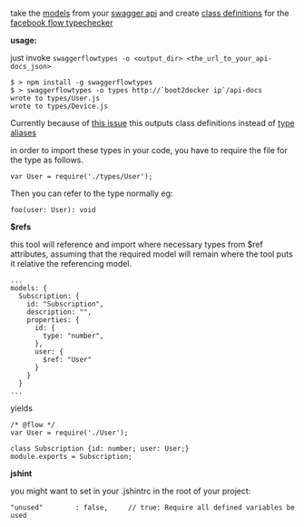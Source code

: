take the [models](https://github.com/swagger-api/swagger-core/wiki/Annotations#apimodel) from your [swagger api](https://github.com/swagger-api/swagger-spec) and create [class definitions](http://flowtype.org/docs/classes.html#_) for the [facebook flow typechecker](http://flowtype.org/docs/getting-started.html#_)

**usage:**

just invoke `swaggerflowtypes -o <output_dir> <the_url_to_your_api-docs_json>`

```
$ > npm install -g swaggerflowtypes
$ > swaggerflowtypes -o types http://`boot2docker ip`/api-docs
wrote to types/User.js
wrote to types/Device.js
```

Currently because of [this issue](https://github.com/facebook/flow/issues/16)
this outputs class definitions instead of [type aliases](http://flowtype.org/docs/objects.html#reusable-object-types)

in order to import these types in your code, you have to require the file for the type as follows.

` var User = require('./types/User'); `

Then you can refer to the type normally eg:

`foo(user: User): void`


**$refs**

this tool will reference and import where necessary types from $ref attributes,
assuming that the required model will remain where the tool puts it relative the referencing model.

```
...
models: {
  Subscription: {
    id: "Subscription",
    description: "",
    properties: {
      id: {
        type: "number",
      },
      user: {
        $ref: "User"
      }
    }
  }
...
```

yields

```
/* @flow */
var User = require('./User');

class Subscription {id: number; user: User;}
module.exports = Subscription;
```

**jshint**

you might want to set in your .jshintrc in the root of your project:

```
"unused"        : false,     // true: Require all defined variables be used
```

